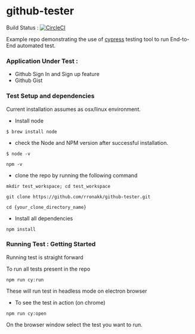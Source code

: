 # github-tester

Build Status : [![CircleCI](https://circleci.com/gh/rronakk/github-tester.svg?style=svg)](https://circleci.com/gh/rronakk/github-tester)

Example repo demonstrating the use of [cypress](https://www.cypress.io/) testing tool to run End-to-End automated test.

### Application Under Test :

- Github Sign In and Sign up feature
- Github Gist

### Test Setup and dependencies

Current installation assumes as osx/linux environment.

* Install node 
```
$ brew install node

```
* check the Node and NPM version after successful installation.

```
$ node -v
```
```
npm -v
```
* clone the repo by running the following command
```
mkdir test_workspace; cd test_workspace

git clone https://github.com/rronakk/github-tester.git

cd {your_clone_directory_name}
```

* Install all dependencies
```
npm install
```

### Running Test : Getting Started

Running test is straight forward

To run all tests present in the repo
```
npm run cy:run
```
These will run test in headless mode on electron browser

- To see the test in action (on chrome)
```
npm run cy:open
```
On the browser window select the test you want to run.